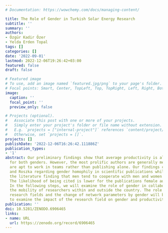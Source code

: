 ```yaml
---
# Documentation: https://wowchemy.com/docs/managing-content/

title: The Role of Gender in Turkish Solar Energy Research
subtitle: ''
summary: ''
authors:
- Özgür Kadir Özer
- Yelda Erden Topal
tags: []
categories: []
date: '2022-09-01'
lastmod: 2022-12-06T19:26:42+03:00
featured: false
draft: false

# Featured image
# To use, add an image named `featured.jpg/png` to your page's folder.
# Focal points: Smart, Center, TopLeft, Top, TopRight, Left, Right, BottomLeft, Bottom, BottomRight.
image:
  caption: ''
  focal_point: ''
  preview_only: false

# Projects (optional).
#   Associate this post with one or more of your projects.
#   Simply enter your project's folder or file name without extension.
#   E.g. `projects = ["internal-project"]` references `content/project/deep-learning/index.md`.
#   Otherwise, set `projects = []`.
projects: []
publishDate: '2022-12-06T16:26:42.111886Z'
publication_types:
- '1'
abstract: Our preliminary findings show that average productivity is almost the same
  for both genders. However, the most prolific authors are generally men. Female authors
  are apt to work in teams rather than publishing alone. Our findings confirm Kwiek
  and Roszka regarding gender homophily in scientific publications while opposing
  the literature finding that men tend to cooperate with men and women with women.
  The likelihood of being cited is lower for the publications female authors contributed.
  In the following steps, we will examine the role of gender in collaboration and
  the mobility of researchers within and outside the country. The role of gender on
  research fields and the change of network parameters by gender will be analysed
  to examine the impact of the research field on gender and productivity relationship.
publication: ''
doi: 10.5281/ZENODO.6906465
links:
- name: URL
  url: https://zenodo.org/record/6906465
---
```

